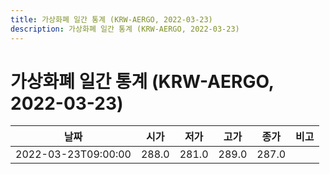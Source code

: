 ```yaml
---
title: 가상화폐 일간 통계 (KRW-AERGO, 2022-03-23)
description: 가상화폐 일간 통계 (KRW-AERGO, 2022-03-23)
---
```


가상화폐 일간 통계 (KRW-AERGO, 2022-03-23)
===

|날짜|시가|저가|고가|종가|비고|
|--|--|--|--|--|--|
|2022-03-23T09:00:00|288.0|281.0|289.0|287.0|    |
